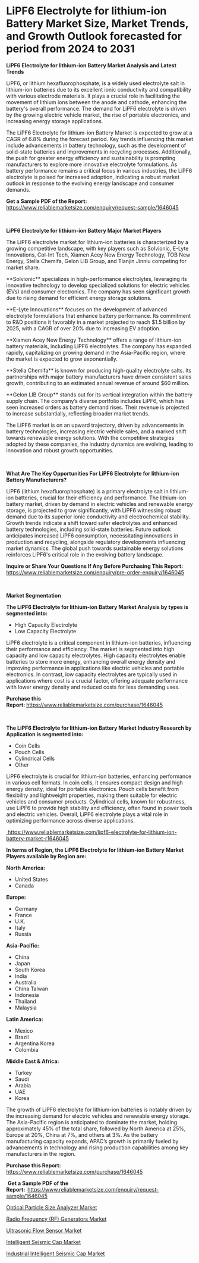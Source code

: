 <p><h1>LiPF6 Electrolyte for lithium-ion Battery Market Size, Market Trends, and Growth Outlook forecasted for period from 2024 to 2031</h1></p><p><strong>LiPF6 Electrolyte for lithium-ion Battery Market Analysis and Latest Trends</strong></p>
<p><p>LiPF6, or lithium hexafluorophosphate, is a widely used electrolyte salt in lithium-ion batteries due to its excellent ionic conductivity and compatibility with various electrode materials. It plays a crucial role in facilitating the movement of lithium ions between the anode and cathode, enhancing the battery's overall performance. The demand for LiPF6 electrolyte is driven by the growing electric vehicle market, the rise of portable electronics, and increasing energy storage applications.</p><p>The LiPF6 Electrolyte for lithium-ion Battery Market is expected to grow at a CAGR of 6.8% during the forecast period. Key trends influencing this market include advancements in battery technology, such as the development of solid-state batteries and improvements in recycling processes. Additionally, the push for greater energy efficiency and sustainability is prompting manufacturers to explore more innovative electrolyte formulations. As battery performance remains a critical focus in various industries, the LiPF6 electrolyte is poised for increased adoption, indicating a robust market outlook in response to the evolving energy landscape and consumer demands.</p></p>
<p><strong>Get a Sample PDF of the Report:&nbsp;</strong> <a href="https://www.reliablemarketsize.com/enquiry/request-sample/1646045?utm_campaign=1550&utm_medium=2&utm_source=Github&utm_content=ia&utm_term=27102024&utm_id=lipf6-electrolyte-for-lithium-ion-battery">https://www.reliablemarketsize.com/enquiry/request-sample/1646045</a></p>
<p>&nbsp;</p>
<p><strong>LiPF6 Electrolyte for lithium-ion Battery Major Market Players</strong></p>
<p><p>The LiPF6 electrolyte market for lithium-ion batteries is characterized by a growing competitive landscape, with key players such as Solvionic, E-Lyte Innovations, Col-Int Tech, Xiamen Acey New Energy Technology, TOB New Energy, Stella Chemifa, Gelon LIB Group, and Tianjin Jinniu competing for market share.</p><p>**Solvionic** specializes in high-performance electrolytes, leveraging its innovative technology to develop specialized solutions for electric vehicles (EVs) and consumer electronics. The company has seen significant growth due to rising demand for efficient energy storage solutions. </p><p>**E-Lyte Innovations** focuses on the development of advanced electrolyte formulations that enhance battery performance. Its commitment to R&D positions it favorably in a market projected to reach $1.5 billion by 2025, with a CAGR of over 20% due to increasing EV adoption.</p><p>**Xiamen Acey New Energy Technology** offers a range of lithium-ion battery materials, including LiPF6 electrolytes. The company has expanded rapidly, capitalizing on growing demand in the Asia-Pacific region, where the market is expected to grow exponentially.</p><p>**Stella Chemifa** is known for producing high-quality electrolyte salts. Its partnerships with major battery manufacturers have driven consistent sales growth, contributing to an estimated annual revenue of around $60 million.</p><p>**Gelon LIB Group** stands out for its vertical integration within the battery supply chain. The company’s diverse portfolio includes LiPF6, which has seen increased orders as battery demand rises. Their revenue is projected to increase substantially, reflecting broader market trends.</p><p>The LiPF6 market is on an upward trajectory, driven by advancements in battery technologies, increasing electric vehicle sales, and a marked shift towards renewable energy solutions. With the competitive strategies adopted by these companies, the industry dynamics are evolving, leading to innovation and robust growth opportunities.</p></p>
<p>&nbsp;</p>
<p><strong>What Are The Key Opportunities For LiPF6 Electrolyte for lithium-ion Battery Manufacturers?</strong></p>
<p><p>LiPF6 (lithium hexafluorophosphate) is a primary electrolyte salt in lithium-ion batteries, crucial for their efficiency and performance. The lithium-ion battery market, driven by demand in electric vehicles and renewable energy storage, is projected to grow significantly, with LiPF6 witnessing robust demand due to its superior ionic conductivity and electrochemical stability. Growth trends indicate a shift toward safer electrolytes and enhanced battery technologies, including solid-state batteries. Future outlook anticipates increased LiPF6 consumption, necessitating innovations in production and recycling, alongside regulatory developments influencing market dynamics. The global push towards sustainable energy solutions reinforces LiPF6's critical role in the evolving battery landscape.</p></p>
<p><strong>Inquire or Share Your Questions If Any Before Purchasing This Report:</strong> <a href="https://www.reliablemarketsize.com/enquiry/pre-order-enquiry/1646045?utm_campaign=1550&utm_medium=2&utm_source=Github&utm_content=ia&utm_term=27102024&utm_id=lipf6-electrolyte-for-lithium-ion-battery">https://www.reliablemarketsize.com/enquiry/pre-order-enquiry/1646045</a></p>
<p>&nbsp;</p>
<p><strong>Market Segmentation</strong></p>
<p><strong>The LiPF6 Electrolyte for lithium-ion Battery Market Analysis by types is segmented into:</strong></p>
<p><ul><li>High Capacity Electrolyte</li><li>Low Capacity Electrolyte</li></ul></p>
<p><p>LiPF6 electrolyte is a critical component in lithium-ion batteries, influencing their performance and efficiency. The market is segmented into high capacity and low capacity electrolytes. High capacity electrolytes enable batteries to store more energy, enhancing overall energy density and improving performance in applications like electric vehicles and portable electronics. In contrast, low capacity electrolytes are typically used in applications where cost is a crucial factor, offering adequate performance with lower energy density and reduced costs for less demanding uses.</p></p>
<p><strong>Purchase this Report:&nbsp;</strong><a href="https://www.reliablemarketsize.com/purchase/1646045?utm_campaign=1550&utm_medium=2&utm_source=Github&utm_content=ia&utm_term=27102024&utm_id=lipf6-electrolyte-for-lithium-ion-battery">https://www.reliablemarketsize.com/purchase/1646045</a></p>
<p>&nbsp;</p>
<p><strong>The LiPF6 Electrolyte for lithium-ion Battery Market Industry Research by Application is segmented into:</strong></p>
<p><ul><li>Coin Cells</li><li>Pouch Cells</li><li>Cylindrical Cells</li><li>Other</li></ul></p>
<p><p>LiPF6 electrolyte is crucial for lithium-ion batteries, enhancing performance in various cell formats. In coin cells, it ensures compact design and high energy density, ideal for portable electronics. Pouch cells benefit from flexibility and lightweight properties, making them suitable for electric vehicles and consumer products. Cylindrical cells, known for robustness, use LiPF6 to provide high stability and efficiency, often found in power tools and electric vehicles. Overall, LiPF6 electrolyte plays a vital role in optimizing performance across diverse applications.</p></p>
<p><a href="https://www.reliablemarketsize.com/lipf6-electrolyte-for-lithium-ion-battery-market-r1646045?utm_campaign=1550&utm_medium=2&utm_source=Github&utm_content=ia&utm_term=27102024&utm_id=lipf6-electrolyte-for-lithium-ion-battery">&nbsp;https://www.reliablemarketsize.com/lipf6-electrolyte-for-lithium-ion-battery-market-r1646045</a></p>
<p><strong>In terms of Region, the LiPF6 Electrolyte for lithium-ion Battery Market Players available by Region are:</strong></p>
<p>
    <p> <strong> North America: </strong>
        <ul>
            <li>United States</li>
            <li>Canada</li>
        </ul>
        </p> 
    <p> <strong> Europe: </strong>
        <ul>
            <li>Germany</li>
            <li>France</li>
            <li>U.K.</li>
            <li>Italy</li>
            <li>Russia</li>
        </ul>
        </p> 
    <p> <strong> Asia-Pacific: </strong>
        <ul>
            <li>China</li>
            <li>Japan</li>
            <li>South Korea</li>
            <li>India</li>
            <li>Australia</li>
            <li>China Taiwan</li>
            <li>Indonesia</li>
            <li>Thailand</li>
            <li>Malaysia</li>
        </ul>
        </p> 
    <p> <strong> Latin America: </strong>
        <ul>
            <li>Mexico</li>
            <li>Brazil</li>
            <li>Argentina Korea</li>
            <li>Colombia</li>
        </ul>
        </p> 
    <p> <strong> Middle East & Africa: </strong>
        <ul>
            <li>Turkey</li>
            <li>Saudi</li>
            <li>Arabia</li>
            <li>UAE</li>
            <li>Korea</li>
        </ul>
    </p>
    </p>
<p><p>The growth of LiPF6 electrolyte for lithium-ion batteries is notably driven by the increasing demand for electric vehicles and renewable energy storage. The Asia-Pacific region is anticipated to dominate the market, holding approximately 45% of the total share, followed by North America at 25%, Europe at 20%, China at 7%, and others at 3%. As the battery manufacturing capacity expands, APAC’s growth is primarily fueled by advancements in technology and rising production capabilities among key manufacturers in the region.</p></p>
<p><strong>Purchase this Report: </strong><a href="https://www.reliablemarketsize.com/purchase/1646045?utm_campaign=1550&utm_medium=2&utm_source=Github&utm_content=ia&utm_term=27102024&utm_id=lipf6-electrolyte-for-lithium-ion-battery">https://www.reliablemarketsize.com/purchase/1646045</a></p>
<p>&nbsp;<strong>Get a Sample PDF of the Report:&nbsp;&nbsp;</strong><a href="https://www.reliablemarketsize.com/enquiry/request-sample/1646045?utm_campaign=1550&utm_medium=2&utm_source=Github&utm_content=ia&utm_term=27102024&utm_id=lipf6-electrolyte-for-lithium-ion-battery">https://www.reliablemarketsize.com/enquiry/request-sample/1646045</a></p>
<p><strong></strong></p>
<p><p><a href="https://www.linkedin.com/pulse/optical-particle-size-analyzer-market2024-2031-industry-insights-lhnee?utm_campaign=1550&utm_medium=2&utm_source=Github&utm_content=ia&utm_term=27102024&utm_id=lipf6-electrolyte-for-lithium-ion-battery">Optical Particle Size Analyzer Market</a></p><p><a href="https://github.com/ChiragRp1/Market-Research-Report-List-6/blob/main/radio-frequency-rf-generators-market.md?utm_campaign=1550&utm_medium=2&utm_source=Github&utm_content=ia&utm_term=27102024&utm_id=lipf6-electrolyte-for-lithium-ion-battery">Radio Frequency (RF) Generators Market</a></p><p><a href="https://www.linkedin.com/pulse/ultrasonic-flow-sensor-market-report-product-type-end-use-s1lye?trk=public_post_embed_feed-article-content&utm_campaign=1550&utm_medium=2&utm_source=Github&utm_content=ia&utm_term=27102024&utm_id=lipf6-electrolyte-for-lithium-ion-battery">Ultrasonic Flow Sensor Market</a></p><p><a href="https://issuu.com/reportprime-2/docs/intelligent-seismic-cap-market-size-2030.pptx?utm_campaign=1550&utm_medium=2&utm_source=Github&utm_content=ia&utm_term=27102024&utm_id=lipf6-electrolyte-for-lithium-ion-battery">Intelligent Seismic Cap Market</a></p><p><a href="https://issuu.com/reportprime-2/docs/industrial-intelligent-seismic-cap-_780cf7a0fedcf1?utm_campaign=1550&utm_medium=2&utm_source=Github&utm_content=ia&utm_term=27102024&utm_id=lipf6-electrolyte-for-lithium-ion-battery">Industrial Intelligent Seismic Cap Market</a></p></p>